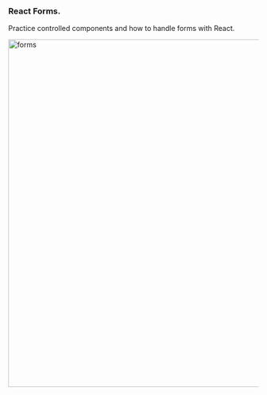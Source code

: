 ### React Forms.

Practice controlled components and how to handle forms with React. 


<img width="700" alt="forms" src="https://user-images.githubusercontent.com/77112303/200629415-2bd2ebb4-d7c5-49a6-8edf-efab734f1d64.png">
